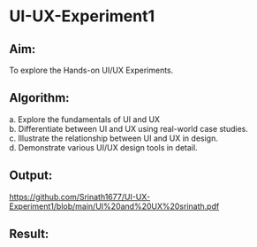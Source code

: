 # UI-UX-Experiment1

## Aim:
To explore the Hands-on UI/UX Experiments.
## Algorithm:
a. Explore the fundamentals of UI and UX  
b. Differentiate between UI and UX using real-world case studies.  
c. Illustrate the relationship between UI and UX in design.  
d. Demonstrate various UI/UX design tools in detail.   
  
## Output:
https://github.com/Srinath1677/UI-UX-Experiment1/blob/main/UI%20and%20UX%20srinath.pdf

## Result:
